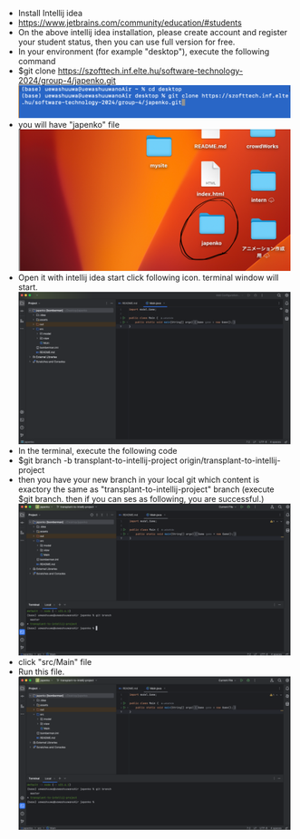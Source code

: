 - Install Intellij idea
- https://www.jetbrains.com/community/education/#students
- On the above intellij idea installation, please create account and register your student status, then you can use full version for free.
- In your environment (for example "desktop"), execute the following command
- $git clone https://szofttech.inf.elte.hu/software-technology-2024/group-4/japenko.git
![Alt text](image-1.png)
- you will have "japenko" file
![Alt text](image-2.png)
- Open it with intellij idea
start click following icon. terminal window will start.
![Alt text](image-3.png)
- In the terminal, execute the following code
- $git branch -b transplant-to-intellij-project origin/transplant-to-intellij-project
- then you have your new branch in your local git which content is exactory the same as "transplant-to-intellij-project" branch (execute $git branch. then if you can ses as following, you are successful.)
![Alt text](image-4.png)
- click "src/Main" file
- Run this file. 
![Alt text](image-5.png)